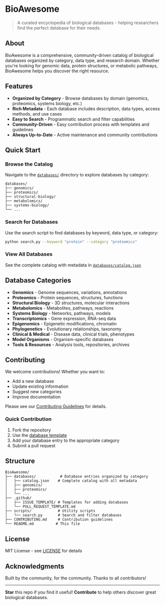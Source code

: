 # BioAwesome

> A curated encyclopedia of biological databases - helping researchers find the perfect database for their needs.

## About

BioAwesome is a comprehensive, community-driven catalog of biological databases organized by category, data type, and research domain. Whether you're looking for genomic data, protein structures, or metabolic pathways, BioAwesome helps you discover the right resource.

## Features

- **Organized by Category** - Browse databases by domain (genomics, proteomics, systems biology, etc.)
- **Rich Metadata** - Each database includes description, data types, access methods, and use cases
- **Easy to Search** - Programmatic search and filter capabilities
- **Community-Driven** - Easy contribution process with templates and guidelines
- **Always Up-to-Date** - Active maintenance and community contributions

## Quick Start

### Browse the Catalog

Navigate to the [`databases/`](databases/) directory to explore databases by category:

```
databases/
├── genomics/
├── proteomics/
├── structural-biology/
├── metabolomics/
├── systems-biology/
└── ...
```

### Search for Databases

Use the search script to find databases by keyword, data type, or category:

```bash
python search.py --keyword "protein" --category "proteomics"
```

### View All Databases

See the complete catalog with metadata in [`databases/catalog.json`](databases/catalog.json)

## Database Categories

- **Genomics** - Genome sequences, variations, annotations
- **Proteomics** - Protein sequences, structures, functions
- **Structural Biology** - 3D structures, molecular interactions
- **Metabolomics** - Metabolites, pathways, reactions
- **Systems Biology** - Networks, pathways, models
- **Transcriptomics** - Gene expression, RNA-seq data
- **Epigenomics** - Epigenetic modifications, chromatin
- **Phylogenetics** - Evolutionary relationships, taxonomy
- **Clinical & Medical** - Disease data, clinical trials, phenotypes
- **Model Organisms** - Organism-specific databases
- **Tools & Resources** - Analysis tools, repositories, archives

## Contributing

We welcome contributions! Whether you want to:
- Add a new database
- Update existing information
- Suggest new categories
- Improve documentation

Please see our [Contributing Guidelines](CONTRIBUTING.md) for details.

### Quick Contribution

1. Fork the repository
2. Use the [database template](.github/ISSUE_TEMPLATE/add_database.md)
3. Add your database entry to the appropriate category
4. Submit a pull request

## Structure

```
BioAwesome/
├── databases/           # Database entries organized by category
│   ├── catalog.json    # Complete catalog with all metadata
│   ├── genomics/
│   ├── proteomics/
│   └── ...
├── .github/
│   ├── ISSUE_TEMPLATE/ # Templates for adding databases
│   └── PULL_REQUEST_TEMPLATE.md
├── scripts/            # Utility scripts
│   └── search.py       # Search and filter databases
├── CONTRIBUTING.md     # Contribution guidelines
└── README.md          # This file
```

## License

MIT License - see [LICENSE](LICENSE) for details

## Acknowledgments

Built by the community, for the community. Thanks to all contributors!

---

**Star** this repo if you find it useful! **Contribute** to help others discover great biological databases.
